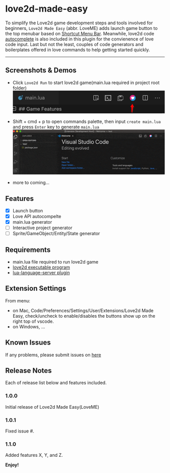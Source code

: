 # love2d-made-easy

To simplify the Love2d game development steps and tools involved for beginners, `Love2d Made Easy` (abbr. LoveME) adds launch game button to the top menubar based on [Shortcut Menu Bar](https://marketplace.visualstudio.com/items?itemName=jerrygoyal.shortcut-menu-bar). Meanwhile, love2d code [autocomplete](https://marketplace.visualstudio.com/items?itemName=bschulte.love) is also included in this plugin for the convienence of love code input. Last but not the least, couples of code generators and boilerplates offered in love commands to help getting started quickly.

----

## Screenshots & Demos

- Click `Love2d Run` to start love2d game(main.lua required in project root folder)
![love2d button](./screenshots/love2dbtn.png)

- Shift + cmd + p to open commands palette, then input `create main.lua` and press `Enter` key to generate `main.lua`
![create main.lua](./screenshots/love2dmainlua.gif)

- more to coming...

## Features

- [x] Launch button
- [x] Love API autocompelte
- [x] main.lua generator
- [ ] Interactive project generator
- [ ] Sprite/GameObject/Entity/State generator

## Requirements

- main.lua file required to run love2d game
- [love2d executable program](https://love2d.org/)
- [lua-language-server plugin](https://marketplace.visualstudio.com/items?itemName=sumneko.lua)

## Extension Settings

From menu: 

- on Mac, Code/Preferences/Settings/User/Extensions/Love2d Made Easy, check/uncheck to enable/disables the buttons show up on the right top of vscode.
- on Windows, ...

## Known Issues

If any problems, please submit issues on [here](https://github.com/lwz7512/love2d-made-easy/issues)

## Release Notes

Each of release list below and features included.

### 1.0.0

Initial release of Love2d Made Easy(LoveME)

### 1.0.1

Fixed issue #.

### 1.1.0

Added features X, Y, and Z.


**Enjoy!**
